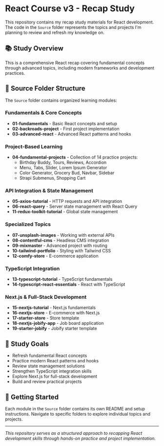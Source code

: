 # React Course v3 - Recap Study

This repository contains my recap study materials for React development. The code in the `Source` folder represents the topics and projects I'm planning to review and refresh my knowledge on.

## 📚 Study Overview

This is a comprehensive React recap covering fundamental concepts through advanced topics, including modern frameworks and development practices.

## 📁 Source Folder Structure

The `Source` folder contains organized learning modules:

### Fundamentals & Core Concepts

- **01-fundamentals** - Basic React concepts and setup
- **02-backroads-project** - First project implementation
- **03-advanced-react** - Advanced React patterns and hooks

### Project-Based Learning

- **04-fundamental-projects** - Collection of 14 practice projects:
  - Birthday Buddy, Tours, Reviews, Accordion
  - Menu, Tabs, Slider, Lorem Ipsum Generator
  - Color Generator, Grocery Bud, Navbar, Sidebar
  - Strapi Submenus, Shopping Cart

### API Integration & State Management

- **05-axios-tutorial** - HTTP requests and API integration
- **06-react-query** - Server state management with React Query
- **11-redux-toolkit-tutorial** - Global state management

### Specialized Topics

- **07-unsplash-images** - Working with external APIs
- **08-contentful-cms** - Headless CMS integration
- **09-mixmaster** - Advanced project with routing
- **10-tailwind-portfolio** - Styling with Tailwind CSS
- **12-comfy-store** - E-commerce application

### TypeScript Integration

- **13-typescript-tutorial** - TypeScript fundamentals
- **14-typescript-react-essentials** - React with TypeScript

### Next.js & Full-Stack Development

- **15-nextjs-tutorial** - Next.js fundamentals
- **16-nextjs-store** - E-commerce with Next.js
- **17-starter-store** - Store template
- **18-nextjs-jobify-app** - Job board application
- **19-starter-jobify** - Jobify starter template

## 🎯 Study Goals

- Refresh fundamental React concepts
- Practice modern React patterns and hooks
- Review state management solutions
- Strengthen TypeScript integration skills
- Explore Next.js for full-stack development
- Build and review practical projects

## 🚀 Getting Started

Each module in the `Source` folder contains its own README and setup instructions. Navigate to specific folders to explore individual topics and projects.

---

*This repository serves as a structured approach to recapping React development skills through hands-on practice and project implementation.*